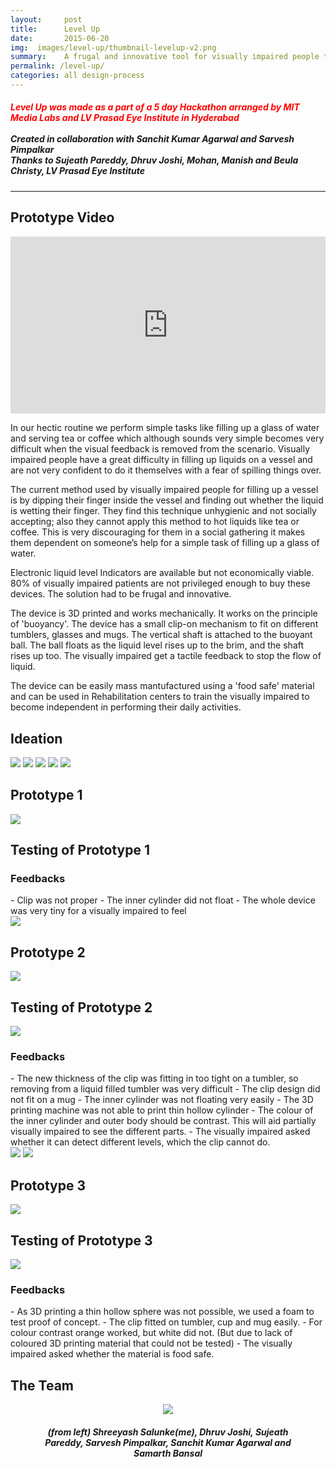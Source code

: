 ```yaml
---
layout:     post
title:      Level Up
date:       2015-06-20
img:  images/level-up/thumbnail-levelup-v2.png
summary:    A frugal and innovative tool for visually impaired people to fill up hot and cold beverages in cups, mug, tumbler, etc.
permalink: /level-up/
categories: all design-process
---
```


<h5><span style="color:red;">Level Up was made as a part of a 5 day Hackathon arranged by MIT Media Labs and LV Prasad Eye Institute in Hyderabad</span><br><br>
<i>Created in collaboration with Sanchit Kumar Agarwal and Sarvesh Pimpalkar<br>
Thanks to Sujeath Pareddy, Dhruv Joshi, Mohan, Manish and Beula Christy, LV Prasad Eye Institute</i></h5><hr>

<h2>Prototype Video</h2>
<style>.embed-container { position: relative; padding-bottom: 56.25%; height: 0; overflow: hidden; max-width: 100%; } .embed-container iframe, .embed-container object, .embed-container embed { position: absolute; top: 0; left: 0; width: 100%; height: 100%; }</style><div class='embed-container'><iframe src='https://player.vimeo.com/video/134692853' frameborder='0' webkitAllowFullScreen mozallowfullscreen allowFullScreen></iframe></div>

In our hectic routine we perform simple tasks like filling up a glass of water and serving tea or coffee which although sounds very simple becomes very difficult when the visual feedback is removed from the scenario. Visually impaired people have a great difficulty in filling up liquids on a vessel and are not very confident to do it themselves with a fear of spilling things over.

The current method used by visually impaired people for filling up a vessel is by dipping their finger inside the vessel and finding out whether the liquid is wetting their finger. They find this technique unhygienic and not socially accepting; also they cannot apply this method to hot liquids like tea or coffee. This is very discouraging for them in a social gathering it makes them dependent on someone’s help for a simple task of filling up a glass of water.

Electronic liquid level Indicators are available but not economically viable. 80% of visually impaired patients are not privileged enough to buy these devices. The solution had to be frugal and innovative.

The device is 3D printed and works mechanically. It works on the principle of 'buoyancy'. The device has a small clip-on mechanism to fit on different tumblers, glasses and mugs. The vertical shaft is attached to the buoyant ball. The ball floats as the liquid level rises up to the brim, and the shaft rises up too. The visually impaired get a tactile feedback to stop the flow of liquid.

The device can be easily mass mantufactured using a 'food safe' material and can be used in Rehabilitation centers to train the visually impaired to become independent in performing their daily activities.

<h2>Ideation</h2>
<img src="images/level-up/01-idea1.png">
<img src="images/level-up/02-idea2.png">
<img src="images/level-up/03-idea3.png">
<img src="images/level-up/04-idea4.png">
<img src="images/level-up/05-idea5-v2.png">
<h2>Prototype 1</h2>
<img src="images/level-up/09-prototype1.JPG">
<h2>Testing of Prototype 1</h2>
<h3>Feedbacks</h3>
- Clip was not proper
- The inner cylinder did not float
- The whole device was very tiny for a visually impaired to feel<br>
<img src="images/level-up/06-idea5.png">
<h2>Prototype 2</h2>
<img src="images/level-up/10-prototype2.JPG">
<h2>Testing of Prototype 2</h2>
<img src="images/level-up/14-testing-prototype-2.gif">
<h3>Feedbacks</h3>
- The new thickness of the clip was fitting in too tight on a tumbler, so removing from a liquid filled tumbler was very difficult
- The clip design did not fit on a mug
- The inner cylinder was not floating very easily
- The 3D printing machine was not able to print thin hollow cylinder
- The colour of the inner cylinder and outer body should be contrast. This will aid partially visually impaired to see the different parts.
- The visually impaired asked whether it can detect different levels, which the clip cannot do.<br>
<img src="images/level-up/07-idea5.png">
<img src="images/level-up/08-idea5.png">
<h2>Prototype 3</h2>
<img src="images/level-up/11-prototype3.JPG">
<h2>Testing of Prototype 3</h2>
<img src="images/level-up/15-testing-prototype-3-v2.gif">
<h3>Feedbacks</h3>
- As 3D printing a thin hollow sphere was not possible, we used a foam to test proof of concept.
- The clip fitted on tumbler, cup and mug easily.
- For colour contrast orange worked, but white did not. (But due to lack of coloured 3D printing material that could not be tested)
- The visually impaired asked whether the material is food safe.
<h2>The Team</h2>
<figure><center><img src="images/level-up/12-team.jpeg">
<figcaption align="center"><h5>(from left) Shreeyash Salunke(me), Dhruv Joshi, Sujeath Pareddy, Sarvesh Pimpalkar, Sanchit Kumar Agarwal and Samarth Bansal</h5></figcaption></center></figure>

